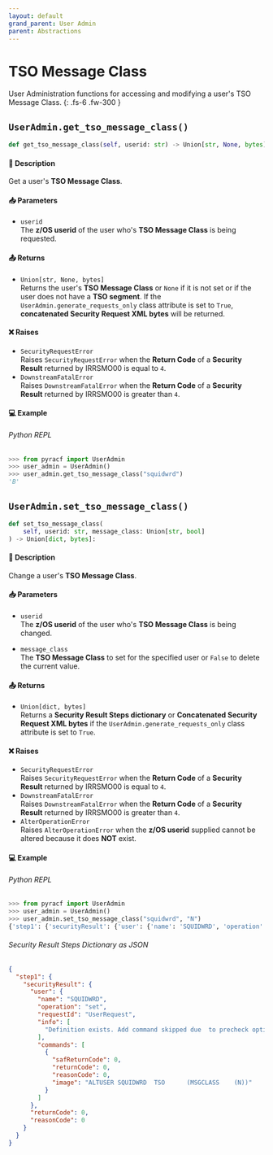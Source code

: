 ```yaml
---
layout: default
grand_parent: User Admin
parent: Abstractions
---
```


# TSO Message Class

User Administration functions for accessing and modifying a user's TSO Message Class. 
{: .fs-6 .fw-300 }

## `UserAdmin.get_tso_message_class()`

```python
def get_tso_message_class(self, userid: str) -> Union[str, None, bytes]:
```

#### 📄 Description

Get a user's **TSO Message Class**.

#### 📥 Parameters
* `userid`<br>
  The **z/OS userid** of the user who's **TSO Message Class** is being requested.

#### 📤 Returns
* `Union[str, None, bytes]`<br>
  Returns the user's **TSO Message Class** or `None` if it is not set or if the user does not have a **TSO segment**. If the `UserAdmin.generate_requests_only` class attribute is set to `True`, **concatenated Security Request XML bytes** will be returned.

#### ❌ Raises
* `SecurityRequestError`<br>
  Raises `SecurityRequestError` when the **Return Code** of a **Security Result** returned by IRRSMO00 is equal to `4`.
* `DownstreamFatalError`<br>
  Raises `DownstreamFatalError` when the **Return Code** of a **Security Result** returned by IRRSMO00 is greater than `4`.

#### 💻 Example

###### Python REPL
```python
>>> from pyracf import UserAdmin
>>> user_admin = UserAdmin()
>>> user_admin.get_tso_message_class("squidwrd")
'B'
```

## `UserAdmin.set_tso_message_class()`

```python
def set_tso_message_class(
    self, userid: str, message_class: Union[str, bool]
) -> Union[dict, bytes]:
```

#### 📄 Description

Change a user's **TSO Message Class**.

#### 📥 Parameters
* `userid`<br>
  The **z/OS userid** of the user who's **TSO Message Class** is being changed.

* `message_class`<br>
  The **TSO Message Class** to set for the specified user or `False` to delete the current value.

#### 📤 Returns
* `Union[dict, bytes]`<br>
  Returns a **Security Result Steps dictionary** or **Concatenated Security Request XML bytes** if the `UserAdmin.generate_requests_only` class attribute is set to `True`.

#### ❌ Raises
* `SecurityRequestError`<br>
  Raises `SecurityRequestError` when the **Return Code** of a **Security Result** returned by IRRSMO00 is equal to `4`.
* `DownstreamFatalError`<br>
  Raises `DownstreamFatalError` when the **Return Code** of a **Security Result** returned by IRRSMO00 is greater than `4`.
* `AlterOperationError`<br>
  Raises `AlterOperationError` when the **z/OS userid** supplied cannot be altered because it does **NOT** exist.

#### 💻 Example

###### Python REPL
```python
>>> from pyracf import UserAdmin
>>> user_admin = UserAdmin()
>>> user_admin.set_tso_message_class("squidwrd", "N")
{'step1': {'securityResult': {'user': {'name': 'SQUIDWRD', 'operation': 'set', 'requestId': 'UserRequest', 'info': ['Definition exists. Add command skipped due  to precheck option'], 'commands': [{'safReturnCode': 0, 'returnCode': 0, 'reasonCode': 0, 'image': 'ALTUSER SQUIDWRD  TSO      (MSGCLASS    (N))'}]}, 'returnCode': 0, 'reasonCode': 0, 'runningUserid': 'testuser'}}}
```

###### Security Result Steps Dictionary as JSON
```json
{
  "step1": {
    "securityResult": {
      "user": {
        "name": "SQUIDWRD",
        "operation": "set",
        "requestId": "UserRequest",
        "info": [
          "Definition exists. Add command skipped due  to precheck option"
        ],
        "commands": [
          {
            "safReturnCode": 0,
            "returnCode": 0,
            "reasonCode": 0,
            "image": "ALTUSER SQUIDWRD  TSO      (MSGCLASS    (N))"
          }
        ]
      },
      "returnCode": 0,
      "reasonCode": 0
    }
  }
}
```